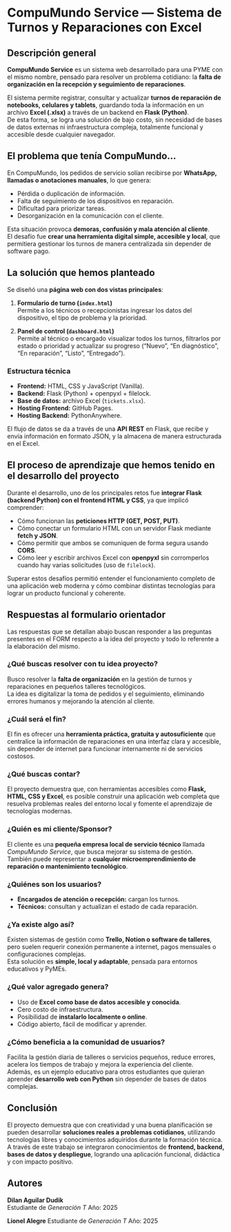# CompuMundo Service — Sistema de Turnos y Reparaciones con Excel

## Descripción general ## 

**CompuMundo Service** es un sistema web desarrollado para una PYME con el mismo nombre, pensado para resolver un problema cotidiano: la **falta de organización en la recepción y seguimiento de reparaciones**.

El sistema permite registrar, consultar y actualizar **turnos de reparación de notebooks, celulares y tablets**, guardando toda la información en un archivo **Excel (.xlsx)** a través de un backend en **Flask (Python)**.  
De esta forma, se logra una solución de bajo costo, sin necesidad de bases de datos externas ni infraestructura compleja, totalmente funcional y accesible desde cualquier navegador.

## El problema que tenía CompuMundo... ### 

En CompuMundo, los pedidos de servicio solían recibirse por **WhatsApp, llamadas o anotaciones manuales**, lo que genera:

- Pérdida o duplicación de información.
- Falta de seguimiento de los dispositivos en reparación.
- Dificultad para priorizar tareas.
- Desorganización en la comunicación con el cliente.

Esta situación provoca **demoras, confusión y mala atención al cliente**.  
El desafío fue **crear una herramienta digital simple, accesible y local**, que permitiera gestionar los turnos de manera centralizada sin depender de software pago.

## La solución que hemos planteado ## 

Se diseñó una **página web con dos vistas principales**:

1. **Formulario de turno (`index.html`)**  
   Permite a los técnicos o recepcionistas ingresar los datos del dispositivo, el tipo de problema y la prioridad.

2. **Panel de control (`dashboard.html`)**  
   Permite al técnico o encargado visualizar todos los turnos, filtrarlos por estado o prioridad y actualizar su progreso (“Nuevo”, “En diagnóstico”, “En reparación”, “Listo”, “Entregado”).

### Estructura técnica ###

- **Frontend:** HTML, CSS y JavaScript (Vanilla).  
- **Backend:** Flask (Python) + openpyxl + filelock.  
- **Base de datos:** archivo Excel (`tickets.xlsx`).  
- **Hosting Frontend:** GitHub Pages.  
- **Hosting Backend:** PythonAnywhere.  

El flujo de datos se da a través de una **API REST** en Flask, que recibe y envía información en formato JSON, y la almacena de manera estructurada en el Excel.

## El proceso de aprendizaje que hemos tenido en el desarrollo del proyecto ##

Durante el desarrollo, uno de los principales retos fue **integrar Flask (backend Python) con el frontend HTML y CSS**, ya que implicó comprender:

- Cómo funcionan las **peticiones HTTP (GET, POST, PUT)**.
- Cómo conectar un formulario HTML con un servidor Flask mediante **fetch y JSON**.
- Cómo permitir que ambos se comuniquen de forma segura usando **CORS**.
- Cómo leer y escribir archivos Excel con **openpyxl** sin corromperlos cuando hay varias solicitudes (uso de `filelock`).

Superar estos desafíos permitió entender el funcionamiento completo de una aplicación web moderna y cómo combinar distintas tecnologías para lograr un producto funcional y coherente.

## Respuestas al formulario orientador ##

Las respuestas que se detallan abajo buscan responder a las preguntas presentes en el FORM respecto a la idea del proyecto y todo lo referente a la elaboración del mismo.

### ¿Qué buscas resolver con tu idea proyecto?
Busco resolver la **falta de organización** en la gestión de turnos y reparaciones en pequeños talleres tecnológicos.  
La idea es digitalizar la toma de pedidos y el seguimiento, eliminando errores humanos y mejorando la atención al cliente.

### ¿Cuál será el fin?
El fin es ofrecer una **herramienta práctica, gratuita y autosuficiente** que centralice la información de reparaciones en una interfaz clara y accesible, sin depender de internet para funcionar internamente ni de servicios costosos.

### ¿Qué buscas contar?
El proyecto demuestra que, con herramientas accesibles como **Flask, HTML, CSS y Excel**, es posible construir una aplicación web completa que resuelva problemas reales del entorno local y fomente el aprendizaje de tecnologías modernas.

### ¿Quién es mi cliente/Sponsor?
El cliente es una **pequeña empresa local de servicio técnico** llamada *CompuMundo Service*, que busca mejorar su sistema de gestión.  
También puede representar a **cualquier microemprendimiento de reparación o mantenimiento tecnológico**.

### ¿Quiénes son los usuarios?
- **Encargados de atención o recepción:** cargan los turnos.  
- **Técnicos:** consultan y actualizan el estado de cada reparación.  

### ¿Ya existe algo así?
Existen sistemas de gestión como **Trello, Notion o software de talleres**, pero suelen requerir conexión permanente a internet, pagos mensuales o configuraciones complejas.  
Esta solución es **simple, local y adaptable**, pensada para entornos educativos y PyMEs.

### ¿Qué valor agregado genera?
- Uso de **Excel como base de datos accesible y conocida**.  
- Cero costo de infraestructura.  
- Posibilidad de **instalarlo localmente o online**.  
- Código abierto, fácil de modificar y aprender.

### ¿Cómo beneficia a la comunidad de usuarios?
Facilita la gestión diaria de talleres o servicios pequeños, reduce errores, acelera los tiempos de trabajo y mejora la experiencia del cliente.  
Además, es un ejemplo educativo para otros estudiantes que quieran aprender **desarrollo web con Python** sin depender de bases de datos complejas.

## Conclusión ##

El proyecto demuestra que con creatividad y una buena planificación se pueden desarrollar **soluciones reales a problemas cotidianos**, utilizando tecnologías libres y conocimientos adquiridos durante la formación técnica.  
A través de este trabajo se integraron conocimientos de **frontend, backend, bases de datos y despliegue**, logrando una aplicación funcional, didáctica y con impacto positivo.

## Autores ## 

**Dilan Aguilar Dudik**  
Estudiante de *Generación T* Año: 2025  

**Lionel Alegre** 
Estudiante de *Generación T* Año: 2025
